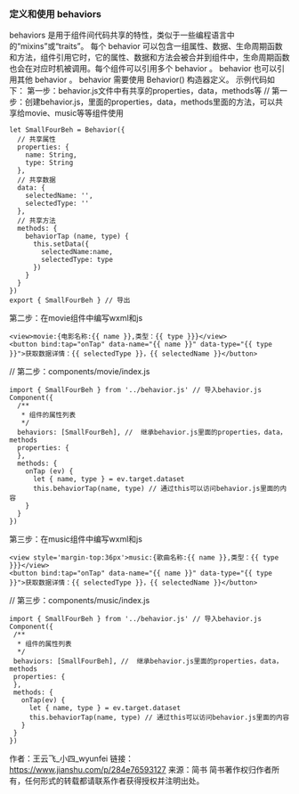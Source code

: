 ### 定义和使用 behaviors ###
behaviors 是用于组件间代码共享的特性，类似于一些编程语言中的“mixins”或“traits”。
每个 behavior 可以包含一组属性、数据、生命周期函数和方法，组件引用它时，它的属性、数据和方法会被合并到组件中，生命周期函数也会在对应时机被调用。每个组件可以引用多个 behavior 。 behavior 也可以引用其他 behavior 。
behavior 需要使用 Behavior() 构造器定义。
示例代码如下：
第一步：behavior.js文件中有共享的properties，data，methods等
// 第一步：创建behavior.js，里面的properties，data，methods里面的方法，可以共享给movie、music等等组件使用
```
let SmallFourBeh = Behavior({
  // 共享属性
  properties: {
    name: String,
    type: String
  },
  // 共享数据
  data: {
    selectedName: '',
    selectedType: ''
  },
  // 共享方法
  methods: {
    behaviorTap (name, type) {
      this.setData({
        selectedName:name,
        selectedType: type
      })
    }
  }
})
export { SmallFourBeh } // 导出
```

第二步：在movie组件中编写wxml和js
<!--第二步：components/movie/index.wxml-->
```
<view>movie:{电影名称:{{ name }},类型：{{ type }}}</view>
<button bind:tap="onTap" data-name="{{ name }}" data-type="{{ type }}">获取数据详情：{{ selectedType }}，{{ selectedName }}</button>
```

// 第二步：components/movie/index.js
```
import { SmallFourBeh } from '../behavior.js' // 导入behavior.js
Component({
  /**
   * 组件的属性列表
   */
  behaviors: [SmallFourBeh], //  继承behavior.js里面的properties，data，methods
  properties: {
  },
  methods: {
    onTap (ev) {
      let { name, type } = ev.target.dataset
      this.behaviorTap(name, type) // 通过this可以访问behavior.js里面的内容
    }
  }
})
```
第三步：在music组件中编写wxml和js
<!--第三步：components/music/index.wxml-->
```
<view style='margin-top:36px'>music:{歌曲名称:{{ name }},类型：{{ type }}}</view>
<button bind:tap="onTap" data-name="{{ name }}" data-type="{{ type }}">获取数据详情：{{ selectedType }}，{{ selectedName }}</button>
```

// 第三步：components/music/index.js
```
import { SmallFourBeh } from '../behavior.js' // 导入behavior.js
Component({
 /**
  * 组件的属性列表
  */
 behaviors: [SmallFourBeh], //  继承behavior.js里面的properties，data，methods
 properties: {
 },
 methods: {
   onTap(ev) {
     let { name, type } = ev.target.dataset
     this.behaviorTap(name, type) // 通过this可以访问behavior.js里面的内容
   }
 }
})
```
作者：王云飞_小四_wyunfei
链接：https://www.jianshu.com/p/284e76593127
来源：简书
简书著作权归作者所有，任何形式的转载都请联系作者获得授权并注明出处。
